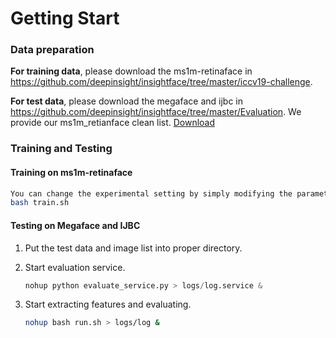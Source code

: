 # Getting Start

### Data preparation

**For training data**, please download the ms1m-retinaface in https://github.com/deepinsight/insightface/tree/master/iccv19-challenge.

**For test data**, please download the megaface and ijbc in https://github.com/deepinsight/insightface/tree/master/Evaluation.
We provide our ms1m_retianface clean list. [Download](https://drive.google.com/file/d/165O76LkDBwo-PnCuTIdn45sXxWWhOBFh/view?usp=sharing)

### Training and Testing

#### Training on ms1m-retinaface

```bash
You can change the experimental setting by simply modifying the parameter in the config.py
bash train.sh
```

#### Testing on Megaface and IJBC

1. Put the test data and image list into proper directory.
2. Start evaluation service.

    ```python
    nohup python evaluate_service.py > logs/log.service &
    ```

3. Start extracting features and evaluating.

    ```bash
    nohup bash run.sh > logs/log &
    ```
